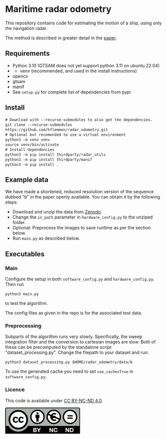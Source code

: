 # Maritime radar odometry

This repository contains code for estimating the motion of a ship, using only the navigation radar. 

The method is described in greater detail in the [paper](files/paper.pdf).

## Requirements

- Python 3.10 (GTSAM does not yet support python 3.11 on ubuntu 22.04)
-
    - venv (recommended, and used in the install instructions)
- opencv
- gtsam
- manif
- See `setup.py` for complete list of dependencies from pypi

## Install

```
# Download with --recurse-submodules to also get the dependencies.
git clone --recurse-submodules https://github.com/hflemmen/radar_odometry.git
# Optional but recomended to use a virtual environment
python3 -m venv venv
source venv/bin/activate
# Install dependencies
python3 -m pip install thirdparty/radar_utils
python3 -m pip install thirdparty/manif
python3 -m pip install .
```

## Example data

We have made a shortened, reduced resolution version of the sequence dubbed "b" in the paper openly available. You can
obtain it by the following steps:

- Download and unzip the data from [Zenodo](https://zenodo.org/record/8074028).
- Change the `in_path` parameter in `hardware_config.py` to the unziped folder.
- Optional: Preprocess the images to save runtime as per the section below.
- Run `main.py` as described below.

## Executables

### Main

Configure the setup in both `software_config.py` and `hardware_config.py`. Then run

```commandline
python3 main.py
```

to test the algorithm.

The config files as given in the repo is for the associated test data.

### Preprocessing

Subparts of the algorithm runs very slowly. Specifically, the sweep integration filter and the conversion to cartesian
images are slow.
Both of these can be precomputed by the standalone script "dataset_processing.py". Change the filepath to your dataset
and run:

```commandline
python3 dataset_processing.py $HOME/radar_odometry/data/b
```

To use the generated cache you need to set `use_cache=True` in `software_config.py`.

### Licence

This code is available under [CC BY-NC-ND 4.0](https://creativecommons.org/licenses/by-nc-nd/4.0/).

![by-nc-nd.eu.svg](files/by-nc-nd.eu.svg)